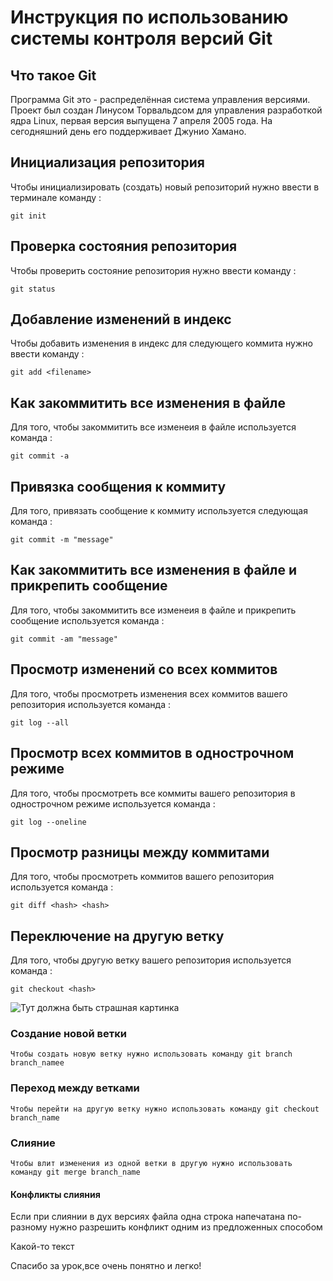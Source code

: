 # **Инструкция по использованию системы контроля версий Git**

## Что такое Git

Программа Git это - распределённая система управления версиями. Проект был создан Линусом Торвальдсом для управления разработкой ядра Linux, первая версия выпущена 7 апреля 2005 года. На сегодняшний день его поддерживает Джунио Хамано.

## Инициализация репозитория

Чтобы инициализировать (создать) новый репозиторий нужно ввести в терминале команду : 

    git init

## Проверка состояния репозитория

Чтобы проверить состояние репозитория нужно ввести команду : 

    git status

## Добавление изменений в индекс

Чтобы добавить изменения в индекс для следующего коммита нужно ввести команду :

    git add <filename>

## Как закоммитить все изменения в файле

Для того, чтобы закоммитить все изменеия в файле используется команда :

    git commit -a

## Привязка сообщения к коммиту

Для того, привязать сообщение к коммиту используется следующая команда :

    git commit -m "message"

## Как закоммитить все изменения в файле и прикрепить сообщение

Для того, чтобы закоммитить все изменеия в файле и прикрепить сообщение используется команда :

    git commit -am "message"

## Просмотр изменений со всех коммитов

Для того, чтобы просмотреть изменения всех коммитов вашего репозитория используется команда :

    git log --all

   ## Просмотр всех коммитов в однострочном режиме

Для того, чтобы просмотреть  все коммиты вашего репозитория в однострочном режиме используется команда :

    git log --oneline

## Просмотр разницы между коммитами

Для того, чтобы просмотреть коммитов вашего репозитория используется команда :

    git diff <hash> <hash>

## Переключение на другую ветку

Для того, чтобы другую ветку вашего репозитория используется команда :

    git checkout <hash>

![Тут должна быть страшная картинка](git.jpg)


### Создание новой ветки

    Чтобы создать новую ветку нужно использовать команду git branch branch_namee

### Переход между ветками

    Чтобы перейти на другую ветку нужно использовать команду git checkout branch_name

### Слияние

    Чтобы влит изменения из одной ветки в другую нужно использовать команду git merge branch_name

####  Конфликты слияния

Если при слиянии в дух версиях файла одна строка напечатана по-разному нужно разрешить конфликт одним из предложенных способом

Какой-то текст

Спасибо за урок,все очень понятно и легко!
